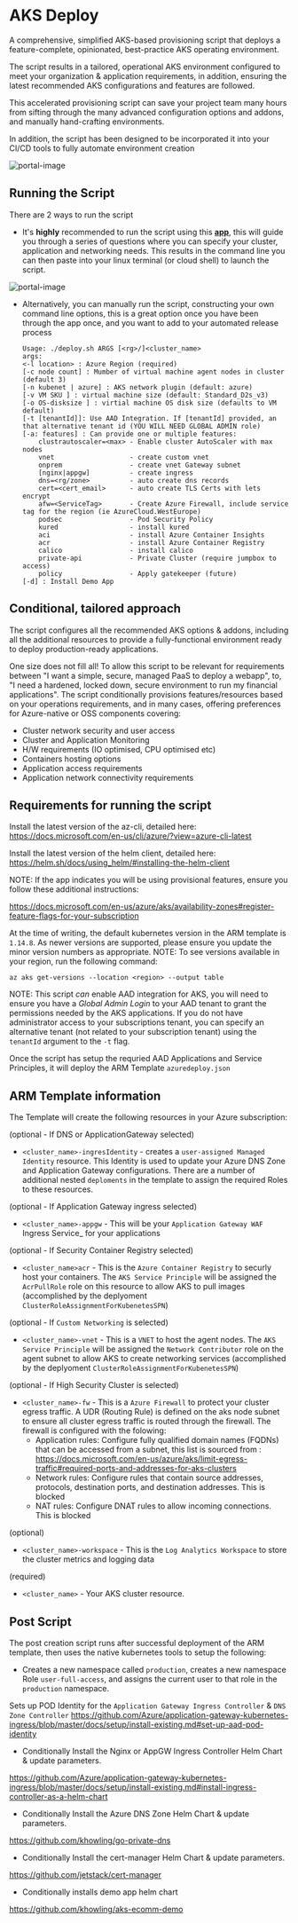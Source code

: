 
# AKS Deploy

A comprehensive, simplified AKS-based provisioning script that deploys a feature-complete, opinionated, best-practice AKS operating environment.

The script results in a tailored, operational AKS environment configured to meet your organization & application requirements, in addition, ensuring the latest recommended AKS configurations and features are followed.  

This accelerated provisioning script can save your project team many hours from sifting through the many advanced configuration options and addons, and manually hand-crafting environments. 

In addition, the script has been designed to be incorporated it into your CI/CD tools to fully automate  environment creation

![portal-image](portal.png)


## Running the Script

There are 2 ways to run the script
* It's **highly** recommended to run the script using this **[app](https://khcommon.z6.web.core.windows.net?v=v1.8)**, this will guide you through a series of questions where you can specify your cluster, application and networking needs. This results in the command line you can then paste into your linux terminal (or cloud shell) to launch the script.

![portal-image](app.png)


* Alternatively, you can manually run the script, constructing your own command line options, this is a great option once you have been through the app once, and you want to add to your automated release process



    ```
    Usage: ./deploy.sh ARGS [<rg>/]<cluster_name>
    args:
    <-l location> : Azure Region (required)
    [-c node count] : Mumber of virtual machine agent nodes in cluster (default 3)
    [-n kubenet | azure] : AKS network plugin (default: azure)
    [-v VM SKU ] : virtual machine size (default: Standard_D2s_v3)
    [-o OS-disksize ] : virtial machine OS disk size (defaults to VM default)
    [-t [tenantId]]: Use AAD Integration. If [tenantId] provided, an that alternative tenant id (YOU WILL NEED GLOBAL ADMIN role)
    [-a: features] : Can provide one or multiple features:
        clustrautoscaler=<max> - Enable cluster AutoScaler with max nodes
        vnet                   - create custom vnet
        onprem                 - create vnet Gateway subnet
        [nginx|appgw]          - create ingress
        dns=<rg/zone>          - auto create dns records
        cert=<cert_email>      - auto create TLS Certs with lets encrypt
        afw=<ServiceTag>       - Create Azure Firewall, include service tag for the region (ie AzureCloud.WestEurope)
        podsec                 - Pod Security Policy
        kured                  - install kured
        aci                    - install Azure Container Insights
        acr                    - install Azure Container Registry
        calico                 - install calico
        private-api            - Private Cluster (require jumpbox to access)
        policy                 - Apply gatekeeper (future)
    [-d] : Install Demo App
    ```

##  Conditional, tailored approach

The script configures all the recommended AKS options & addons, including all the additional resources to provide a fully-functional  environment ready to deploy production-ready applications.

One size does not fill all! To allow this script to be relevant for requirements between "I want a simple, secure, managed PaaS to deploy a webapp", to, "I need a hardened, locked down, secure environment to run my financial applications". The script conditionally provisions features/resources based on your operations requirements, and in many cases, offering preferences for Azure-native or OSS components covering:
* Cluster network security and user access
* Cluster and Application Monitoring
* H/W requirements (IO optimised, CPU optimised etc)
* Containers hosting options
* Application access requirements
* Application network connectivity requirements



## Requirements for running the script

Install the latest version of the az-cli, detailed here: https://docs.microsoft.com/en-us/cli/azure/?view=azure-cli-latest

Install the latest version of the helm client, detailed here: https://helm.sh/docs/using_helm/#installing-the-helm-client

NOTE: If the app indicates you will be using provisional features, ensure you follow these additional instructions:

https://docs.microsoft.com/en-us/azure/aks/availability-zones#register-feature-flags-for-your-subscription


At the time of writing, the default kubernetes version in the ARM template is `1.14.8`. As newer versions are supported, please ensure you update the minor version numbers as appropriate. NOTE: To see versions available in your region, run the following command:

```az aks get-versions --location <region> --output table```

NOTE: This script _can_ enable AAD integration for AKS, you will need to ensure you have a _Global Admin Login_ to your AAD tenant to grant the permissions needed by the AKS applications.  If you do not have administrator access to your subscriptions tenant, you can specify an alternative tenant (not related to your subscription tenant) using the `tenantId` argument to the `-t` flag.

Once the script has setup the requried AAD Applications and Service Principles, it will deploy the ARM Template ```azuredeploy.json```



## ARM Template information

The Template will create the following resources in your Azure subscription:

(optional - If DNS or ApplicationGateway selected)
* `<cluster_name>-ingresIdentity` - creates a `user-assigned Managed Identity` resource.  This Identity is used to update your Azure DNS Zone and Application Gateway configurations.  There are a number of additional nested `deploments` in the template to assign the required Roles to these resources.

(optional - If Application Gateway ingress selected)
* `<cluster_name>-appgw` - This will be your `Application Gateway WAF` Ingress Service_ for your applications


(optional - If Security Container Registry selected)
* `<cluster_name>acr` - This is the `Azure Container Registry` to securly host your containers.  The `AKS Service Principle` will be assigned the `AcrPullRole` role on this resource to allow AKS to pull images (accomplished by the deplyoment `ClusterRoleAssignmentForKubenetesSPN`) 

(optional - If `Custom Networking` is selected)
* `<cluster_name>-vnet` - This is a `VNET` to host the agent nodes.  The `AKS Service Principle` will be assigned the `Network Contributor` role on the agent subnet to allow AKS to create networking services (accomplished by the deplyoment `ClusterRoleAssignmentForKubenetesSPN`) 

(optional - If High Security Cluster is selected)
* `<cluster_name>-fw` - This is a `Azure Firewall` to protect your cluster egress traffic.  A UDR (Routing Rule) is defined on the aks node subnet to ensure all cluster egress traffic is routed through the firewall. The firewall is configured with the folowing:
    * Application rules: Configure fully qualified domain names (FQDNs) that can be accessed from a subnet, this list is sourced from : https://docs.microsoft.com/en-us/azure/aks/limit-egress-traffic#required-ports-and-addresses-for-aks-clusters
    * Network rules: Configure rules that contain source addresses, protocols, destination ports, and destination addresses. This is blocked
    * NAT rules: Configure DNAT rules to allow incoming connections.  This is blocked

(optional)
* `<cluster_name>-workspace` - This is the `Log Analytics Workspace` to store the cluster metrics and logging data 

(required)
* `<cluster_name>` - Your AKS cluster resource.



## Post Script

The post creation script runs after successful deployment of the ARM template, then uses the native kubernetes tools to setup the following:

* Creates a new namespace called `production`, creates a new namespace Role `user-full-access`, and assigns the current user to that role in the `production` namespace.

Sets up POD Identity for the `Application Gateway Ingress Controller` & `DNS Zone Controller`
https://github.com/Azure/application-gateway-kubernetes-ingress/blob/master/docs/setup/install-existing.md#set-up-aad-pod-identity

* Conditionally Install the Nginx or AppGW Ingress Controller Helm Chart & update parameters.

https://github.com/Azure/application-gateway-kubernetes-ingress/blob/master/docs/setup/install-existing.md#install-ingress-controller-as-a-helm-chart

* Conditionally Install the Azure DNS Zone Helm Chart & update parameters.

https://github.com/khowling/go-private-dns

* Conditionally Install the cert-manager Helm Chart & update parameters.

https://github.com/jetstack/cert-manager

* Conditionally installs demo app helm chart

https://github.com/khowling/aks-ecomm-demo


